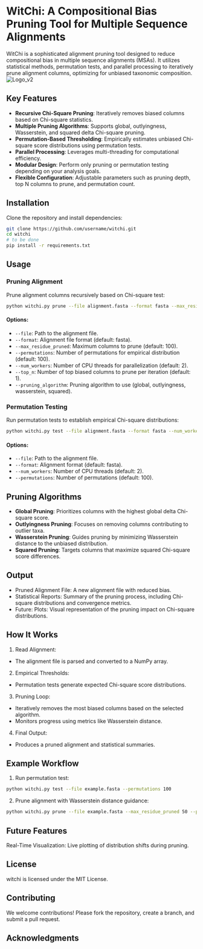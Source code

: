 # WitChi: A Compositional Bias Pruning Tool for Multiple Sequence Alignments
WitChi is a sophisticated alignment pruning tool designed to reduce compositional bias in multiple sequence alignments (MSAs). It utilizes statistical methods, permutation tests, and parallel processing to iteratively prune alignment columns, optimizing for unbiased taxonomic composition.
![Logo_v2](https://github.com/user-attachments/assets/2af4f0ff-cbbe-48be-a50f-b45de3061b40)


## Key Features
* **Recursive Chi-Square Pruning**: Iteratively removes biased columns based on Chi-square statistics.
* **Multiple Pruning Algorithms**: Supports global, outlyingness, Wasserstein, and squared delta Chi-square pruning.
* **Permutation-Based Thresholding**: Empirically estimates unbiased Chi-square score distributions using permutation tests.
* **Parallel Processing**: Leverages multi-threading for computational efficiency.
* **Modular Design**: Perform only pruning or permutation testing depending on your analysis goals.
* **Flexible Configuration**: Adjustable parameters such as pruning depth, top N columns to prune, and permutation count.

## Installation
Clone the repository and install dependencies:

```bash
git clone https://github.com/username/witchi.git
cd witchi
# to be done
pip install -r requirements.txt
```

## Usage
### Pruning Alignment
Prune alignment columns recursively based on Chi-square test:

```bash
python witchi.py prune --file alignment.fasta --format fasta --max_residue_pruned 100 --permutations 500 --num_workers 4 --top_n 3 --pruning_algorithm wasserstein
```
#### Options:
- `--file`: Path to the alignment file.
- `--format`: Alignment file format (default: fasta).
- `--max_residue_pruned`: Maximum columns to prune (default: 100).
- `--permutations`: Number of permutations for empirical distribution (default: 100).
- `--num_workers`: Number of CPU threads for parallelization (default: 2).
- `--top_n`: Number of top biased columns to prune per iteration (default: 1).
- `--pruning_algorithm`: Pruning algorithm to use (global, outlyingness, wasserstein, squared).

### Permutation Testing
Run permutation tests to establish empirical Chi-square distributions:

```bash
python witchi.py test --file alignment.fasta --format fasta --num_workers 4 --permutations 100
```

#### Options:
- `--file`: Path to the alignment file.
- `--format`: Alignment format (default: fasta).
- `--num_workers`: Number of CPU threads (default: 2).
- `--permutations`: Number of permutations (default: 100).

## Pruning Algorithms
- **Global Pruning**: Prioritizes columns with the highest global delta Chi-square score.
- **Outlyingness Pruning**: Focuses on removing columns contributing to outlier taxa.
- **Wasserstein Pruning**: Guides pruning by minimizing Wasserstein distance to the unbiased distribution.
- **Squared Pruning**: Targets columns that maximize squared Chi-square score differences.

## Output
- Pruned Alignment File: A new alignment file with reduced bias.
- Statistical Reports: Summary of the pruning process, including Chi-square distributions and convergence metrics.
- Future: Plots: Visual representation of the pruning impact on Chi-square distributions.

## How It Works
1. Read Alignment:
  * The alignment file is parsed and converted to a NumPy array.
2. Empirical Thresholds:
  * Permutation tests generate expected Chi-square score distributions.
3. Pruning Loop:
  * Iteratively removes the most biased columns based on the selected algorithm.
  * Monitors progress using metrics like Wasserstein distance.
4. Final Output:
  * Produces a pruned alignment and statistical summaries.

## Example Workflow
1. Run permutation test:
```bash
python witchi.py test --file example.fasta --permutations 100
```
2. Prune alignment with Wasserstein distance guidance:
```bash
python witchi.py prune --file example.fasta --max_residue_pruned 50 --pruning_algorithm wasserstein
```

## Future Features
Real-Time Visualization: Live plotting of distribution shifts during pruning.

## License
witchi is licensed under the MIT License.

## Contributing
We welcome contributions! Please fork the repository, create a branch, and submit a pull request.

## Acknowledgments
